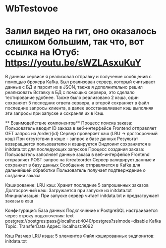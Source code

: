 # WbTestovoe
# Залил видео на гит, оно оказалось слишком большим, так что, вот ссылка на Ютуб: https://youtu.be/sWZLAsxuKuY
В данном сервисе я реализовал отправку и получение сообщений с помощью брокера  Kafka. Был реализован сервер, который считывает данные с БД и парсит их в JSON, также я дополнительно решил реализовать Вставку в БД с помощью сервера, это сделало тестирование удобнее. Также было реализовано 2 кэша, один сохраняет 5 последних ответа сервера, а второй сохраняет в файл последние запросы клиента, а далее восстанавливает кэш выполняя эти запросы при запуске и сохраняя их в Кэш.

** Взаимодействие компонентов**
Процесс поиска заказа:
Пользователь вводит ID заказа в веб-интерфейсе
Frontend отправляет GET запрос на /order/{id}
Сервер проверяет кэш (LRU → долгосрочный кэш)
При отсутствии в кэше - запрос к базе данных
Результат возвращается пользователю и кэшируется
Эндпоинт сохраняется в initdata.txt для последующих запусков
Процесс создания заказа:
Пользователь заполняет данные заказа в веб-интерфейсе
Frontend отправляет POST запрос на /createorder
Сервер валидирует данные и сохраняет в базу данных
Сообщение отправляется в Kafka для дальнейшей обработки
Пользователь получает подтверждение о создании заказа

Кэширование:
LRU кэш: Хранит последние 5 запрошенных заказов
Долгосрочный кэш: Загружается при запуске из initdata.txt
Инициализация: При запуске сервер читает initdata.txt и предзагружает заказы в кэш

Конфигурация:
База данных
Подключение к PostgreSQL настраивается через строку подключения:
text
postgres://postgres:pass@localhost:4040/postgres?sslmode=disable
Kafka
Topic: TransferData
Адрес: localhost:9092

Кэш
Размер LRU кэша: 5 элементов
Файл кэшированных эндпоинтов: initdata.txt

